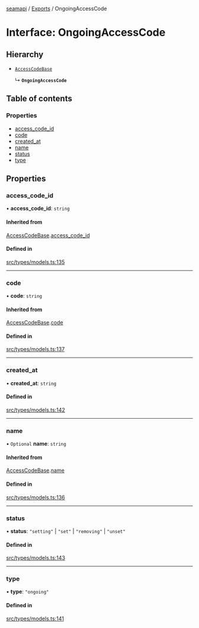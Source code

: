 [seamapi](../README.md) / [Exports](../modules.md) / OngoingAccessCode

# Interface: OngoingAccessCode

## Hierarchy

- [`AccessCodeBase`](AccessCodeBase.md)

  ↳ **`OngoingAccessCode`**

## Table of contents

### Properties

- [access\_code\_id](OngoingAccessCode.md#access_code_id)
- [code](OngoingAccessCode.md#code)
- [created\_at](OngoingAccessCode.md#created_at)
- [name](OngoingAccessCode.md#name)
- [status](OngoingAccessCode.md#status)
- [type](OngoingAccessCode.md#type)

## Properties

### access\_code\_id

• **access\_code\_id**: `string`

#### Inherited from

[AccessCodeBase](AccessCodeBase.md).[access_code_id](AccessCodeBase.md#access_code_id)

#### Defined in

[src/types/models.ts:135](https://github.com/seamapi/javascript/blob/main/src/types/models.ts#L135)

___

### code

• **code**: `string`

#### Inherited from

[AccessCodeBase](AccessCodeBase.md).[code](AccessCodeBase.md#code)

#### Defined in

[src/types/models.ts:137](https://github.com/seamapi/javascript/blob/main/src/types/models.ts#L137)

___

### created\_at

• **created\_at**: `string`

#### Defined in

[src/types/models.ts:142](https://github.com/seamapi/javascript/blob/main/src/types/models.ts#L142)

___

### name

• `Optional` **name**: `string`

#### Inherited from

[AccessCodeBase](AccessCodeBase.md).[name](AccessCodeBase.md#name)

#### Defined in

[src/types/models.ts:136](https://github.com/seamapi/javascript/blob/main/src/types/models.ts#L136)

___

### status

• **status**: ``"setting"`` \| ``"set"`` \| ``"removing"`` \| ``"unset"``

#### Defined in

[src/types/models.ts:143](https://github.com/seamapi/javascript/blob/main/src/types/models.ts#L143)

___

### type

• **type**: ``"ongoing"``

#### Defined in

[src/types/models.ts:141](https://github.com/seamapi/javascript/blob/main/src/types/models.ts#L141)
